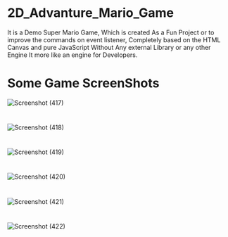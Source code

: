 # 2D_Advanture_Mario_Game
It is a Demo Super Mario Game, Which is created As a Fun Project or to improve the commands on event listener, Completely based on the HTML Canvas and pure JavaScript Without Any external Library or any other Engine It more like an engine for Developers.
# Some Game ScreenShots
![Screenshot (417)](https://user-images.githubusercontent.com/91584375/136512072-c57465ff-b28c-4dc0-973f-401a27f690c4.png)
# 
#
![Screenshot (418)](https://user-images.githubusercontent.com/91584375/136512088-357197d0-38a2-4bc4-bcc4-cb6de383953f.png)
# 
#
![Screenshot (419)](https://user-images.githubusercontent.com/91584375/136512102-1b7bf7a1-5b23-459a-b60e-9345e5e890ce.png)
# 
#
![Screenshot (420)](https://user-images.githubusercontent.com/91584375/136512107-0e912396-e7d5-402a-8207-3b740be8a07c.png)
# 
#
![Screenshot (421)](https://user-images.githubusercontent.com/91584375/136512117-1c4753c4-ceb6-421a-b855-22fbad3291e1.png)
# 
#
![Screenshot (422)](https://user-images.githubusercontent.com/91584375/136512130-2ff4f47a-0fe1-40a6-b4fa-82b24ae739c6.png)
